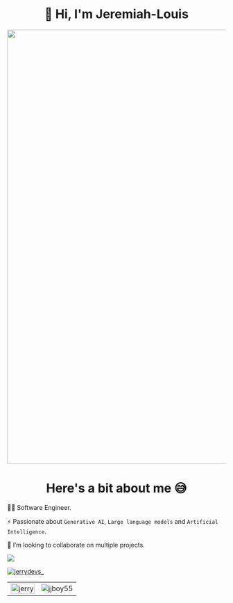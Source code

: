<h1 align="center">👋 Hi, I'm Jeremiah-Louis</h1>  
<img src="https://github.com/Anmol-Baranwal/Cool-GIFs-For-GitHub/assets/74038190/0c7eb6ed-663b-4ce4-bfbd-18239a38ba1b" width="1000">

<h1 align="center">Here's a bit about me 😅</h1> 

👨‍💻 Software Engineer.   

⚡️ Passionate about `Generative AI`, `Large language models` and `Artificial Intelligence`.

👯 I’m looking to collaborate on multiple projects.


![](https://komarev.com/ghpvc/?username=jjboy55&color=blue)

<p align="left"> <a href="https://twitter.com/jerrydevs_" target="blank"><img src="https://img.shields.io/twitter/follow/jerrydevs_?logo=twitter&style=for-the-badge" alt="jerrydevs_" /></a> </p>
<!-- <p><img align="left" src="https://github-readme-stats.vercel.app/api/top-langs?username=jeremiah-louis&show_icons=true&locale=en&layout=compact&theme=onedark" alt="jerry" /></p> <p><img align="center" src="https://github-readme-streak-stats.herokuapp.com/?user=jeremiah-louis&theme=onedark" alt="jjboy55"/></p> -->
<table>
  <tr>
    <td>
      <img width="100%" src="https://github-readme-stats.vercel.app/api/top-langs?username=jeremiah-louis&show_icons=true&locale=en&layout=compact&theme=onedark" alt="jerry" />
    </td>
    <td>
      <img src="https://github-readme-streak-stats.herokuapp.com/?user=jeremiah-louis&theme=onedark" alt="jjboy55" />
    </td>
  </tr>
</table>
<!-- <table>
  <tr>
    <td >
      <img width="100%" src="https://quotes-github-readme.vercel.app/api?type=horizontal&theme=dark" alt="quote" />
    </td>
  </tr>
</table> -->



